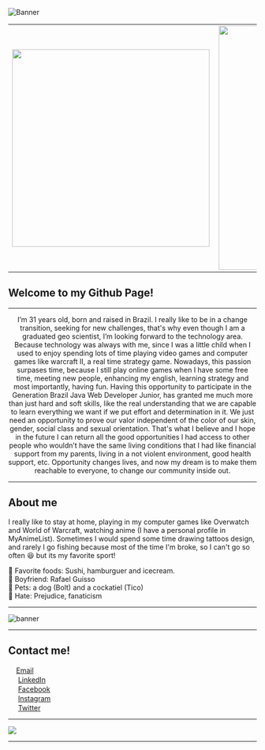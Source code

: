 ![Banner](https://live.staticflickr.com/65535/50692276958_1c7848138f_k.jpg)
<center>
<table>
    <tr>
        <td><img width="400px" align="left" src="https://github-readme-stats.vercel.app/api/top-langs/?username=cinthiatengan&hide=html&layout=compact&theme=buefy" /></td>
        <td><img width="495px" align="left" src="https://github-readme-stats.vercel.app/api?username=cinthiatengan&theme=buefy"/></td>
    </tr>   
</table>
</center>  

## **Welcome to my Github Page!**
***
<div align="center">
    I’m 31 years old, born and raised in Brazil. I really like to be in a change transition, seeking for new challenges, 
that's why even though I am a graduated geo scientist, I’m looking forward to the technology area. Because technology was 
always with me, since I was a little child when I used to enjoy spending lots of time playing video games and computer games 
like warcraft II, a real time strategy game.  Nowadays, this passion surpases time, because I still play online games when I 
have some free time, meeting new people, enhancing my english, learning strategy and most importantly, having fun. Having this 
opportunity to participate in the Generation Brazil Java Web Developer Junior, has granted me much more than just hard and soft 
skills, like the real understanding that we are capable to learn everything we want if we put effort and determination in it. 
We just need an opportunity to prove our valor independent of the color of our skin, gender, social class and sexual orientation. 
That's what I believe and I hope in the future I can return all the good opportunities I had access to other people who wouldn’t 
have the same living conditions that I had like financial support from my parents, living in a not violent environment, good health 
support, etc. Opportunity changes lives, and now my dream is to make them reachable to everyone, to change our community inside out.   
</div>

***
## **About me**  

I really like to stay at home, playing in my computer games like Overwatch and World of Warcraft, watching anime (I have a personal profile in MyAnimeList). Sometimes I would spend some time drawing tattoos design, and rarely I go fishing because most of the time I'm broke, so I can't go so often :laughing: but its my favorite sport!

:fork_and_knife: Favorite foods: Sushi, hamburguer and icecream.   
:couple_with_heart: Boyfriend: Rafael Guisso  
:dog: Pets: a dog (Bolt) and a cockatiel (Tico)  
:anger: Hate: Prejudice, fanaticism  

***
![banner](https://live.staticflickr.com/65535/50699962657_89eeb9a134_k.jpg)

***

## **Contact me!**

<a href="mailto:cinthia.tengan@gmail.com?"><img src="https://live.staticflickr.com/65535/50597994176_19fccf96b5_m.jpg" width="16"/></a>[Email](mailto:cinthia.tengan@gmail.com)  
<a href="https://www.linkedin.com/in/cinthia-tengan-5b643093"><img src="https://live.staticflickr.com/65535/50597967152_92aba19c7e_m.jpg" width="16"></img></a> [LinkedIn](https://www.linkedin.com/in/cinthia-tengan-5b643093)      
<a href="https://www.facebook.com/cinnfox89"><img src="https://live.staticflickr.com/65535/50597961652_7754ccdd4f.jpg" width="16"></img></a> [Facebook](https://www.facebook.com/cinnfox89)    
<a href="https://www.instagram.com/cinnfox"><img src="https://live.staticflickr.com/65535/50597840461_ca2d9d782a.jpg" width="16"></img></a> [Instagram](https://www.instagram.com/cinnfox)  
<a href="https://twitter.com/CinnFox89"><img src="https://live.staticflickr.com/65535/50597840941_ff95af1ae0.jpg" width="16"></img></a> [Twitter](https://twitter.com/CinnFox89)

***

![](https://komarev.com/ghpvc/?username=cinthiatengan&color=blue&style=flat)
***
